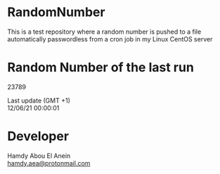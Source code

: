 # RandomNumber    
This is a test repository where a random number is pushed to a file automatically passwordless from a cron job in my Linux CentOS server    
# Random Number of the last run   
23789
      
Last update (GMT +1)    
12/06/21 00:00:01
# Developer    
Hamdy Abou El Anein   
hamdy.aea@protonmail.com

